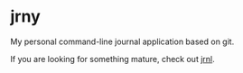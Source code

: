 # jrny

My personal command-line journal application based on git.

If you are looking for something mature, check out [jrnl](https://github.com/jrnl-org/jrnl).
